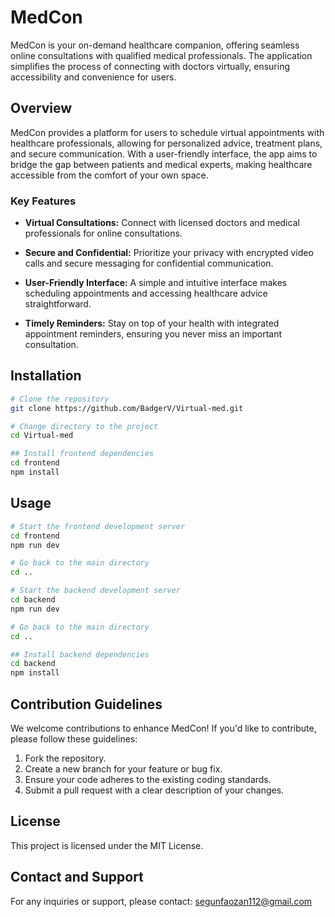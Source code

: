 # MedCon

MedCon is your on-demand healthcare companion, offering seamless online consultations with qualified medical professionals. The application simplifies the process of connecting with doctors virtually, ensuring accessibility and convenience for users.

## Overview

MedCon provides a platform for users to schedule virtual appointments with healthcare professionals, allowing for personalized advice, treatment plans, and secure communication. With a user-friendly interface, the app aims to bridge the gap between patients and medical experts, making healthcare accessible from the comfort of your own space.

### Key Features

- **Virtual Consultations:**
  Connect with licensed doctors and medical professionals for online consultations.

- **Secure and Confidential:**
  Prioritize your privacy with encrypted video calls and secure messaging for confidential communication.

- **User-Friendly Interface:**
  A simple and intuitive interface makes scheduling appointments and accessing healthcare advice straightforward.

- **Timely Reminders:**
  Stay on top of your health with integrated appointment reminders, ensuring you never miss an important consultation.

## Installation

```bash
# Clone the repository
git clone https://github.com/BadgerV/Virtual-med.git

# Change directory to the project
cd Virtual-med

## Install frontend dependencies
cd frontend
npm install
```

## Usage

```bash
# Start the frontend development server
cd frontend
npm run dev

# Go back to the main directory
cd ..

# Start the backend development server
cd backend
npm run dev

# Go back to the main directory
cd ..

## Install backend dependencies
cd backend
npm install
```

## Contribution Guidelines

We welcome contributions to enhance MedCon! If you'd like to contribute, please follow these guidelines:

1. Fork the repository.
2. Create a new branch for your feature or bug fix.
3. Ensure your code adheres to the existing coding standards.
4. Submit a pull request with a clear description of your changes.

## License

This project is licensed under the MIT License.

## Contact and Support

For any inquiries or support, please contact: segunfaozan112@gmail.com
